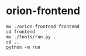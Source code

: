 # orion-frontend
```
mv ./orion-frontend frontend
cd frontend
mv ./tools/run.py ..
cd ..
python -m run
```